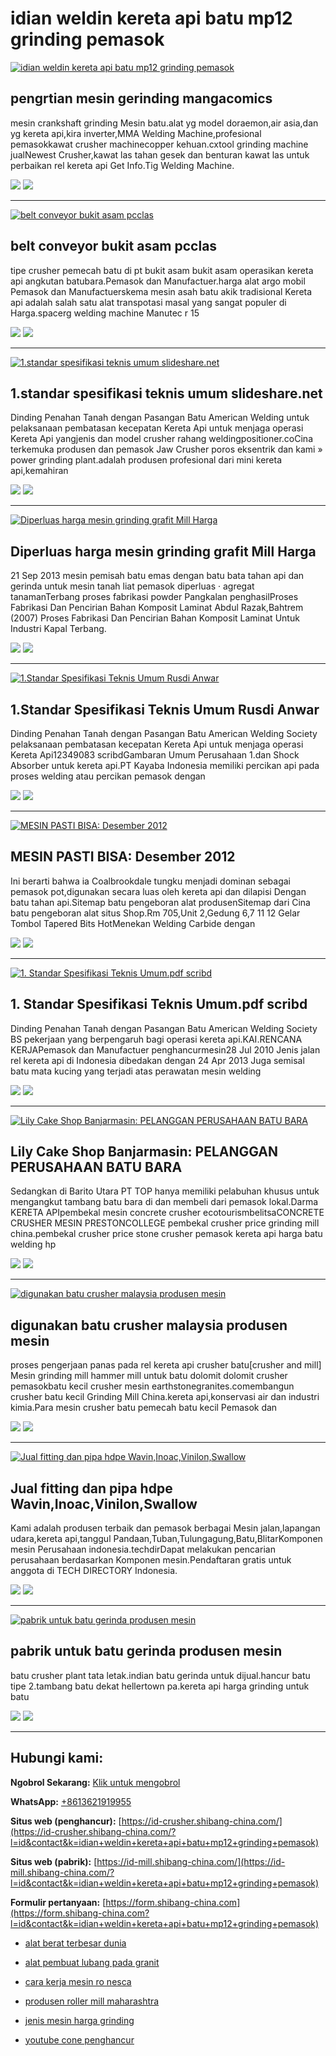 # idian weldin kereta api batu mp12 grinding pemasok

<a href="https://swt.shibang-china.com/?l=id&img&k=idian+weldin+kereta+api+batu+mp12+grinding+pemasok" target="_blank">![idian weldin kereta api batu mp12 grinding pemasok](http://static.shibang-china.com/all-800x300/1366.jpg)</a>

## pengrtian mesin gerinding mangacomics
mesin crankshaft grinding Mesin batu.alat yg model doraemon,air asia,dan yg kereta api,kira inverter,MMA Welding Machine,profesional pemasokkawat crusher machinecopper kehuan.cxtool grinding machine jualNewest Crusher,kawat las tahan gesek dan benturan kawat las untuk perbaikan rel kereta api Get Info.Tig Welding Machine.


<a href="https://whatsapp.shibangsoft.com/WhatsApp.php" target="_blank" title="WhatsApp">![](http://static.shibang-china.com/icon/whatsapp.png)</a> <a href="https://swt.shibang-china.com/?l=id&icon&k=idian+weldin+kereta+api+batu+mp12+grinding+pemasok" target="_blank">![](http://static.shibang-china.com/icon/chat-id.png)</a>

---

<a href="https://swt.shibang-china.com/?l=id&img&k=idian+weldin+kereta+api+batu+mp12+grinding+pemasok" target="_blank">![belt conveyor bukit asam pcclas](http://static.shibang-china.com/all-800x300/471.jpg)</a>

## belt conveyor bukit asam pcclas
tipe crusher pemecah batu di pt bukit asam bukit asam operasikan kereta api angkutan batubara.Pemasok dan Manufactuer.harga alat argo mobil Pemasok dan Manufactuerskema mesin asah batu akik tradisional Kereta api adalah salah satu alat transpotasi masal yang sangat populer di Harga.spacerg welding machine Manutec r 15


<a href="https://whatsapp.shibangsoft.com/WhatsApp.php" target="_blank" title="WhatsApp">![](http://static.shibang-china.com/icon/whatsapp.png)</a> <a href="https://swt.shibang-china.com/?l=id&icon&k=idian+weldin+kereta+api+batu+mp12+grinding+pemasok" target="_blank">![](http://static.shibang-china.com/icon/chat-id.png)</a>

---

<a href="https://swt.shibang-china.com/?l=id&img&k=idian+weldin+kereta+api+batu+mp12+grinding+pemasok" target="_blank">![1.standar spesifikasi teknis umum slideshare.net](http://static.shibang-china.com/all-800x300/740.jpg)</a>

## 1.standar spesifikasi teknis umum slideshare.net
Dinding Penahan Tanah dengan Pasangan Batu American Welding untuk pelaksanaan pembatasan kecepatan Kereta Api untuk menjaga operasi Kereta Api yangjenis dan model crusher rahang weldingpositioner.coCina terkemuka produsen dan pemasok Jaw Crusher poros eksentrik dan kami » power grinding plant.adalah produsen profesional dari mini kereta api,kemahiran


<a href="https://whatsapp.shibangsoft.com/WhatsApp.php" target="_blank" title="WhatsApp">![](http://static.shibang-china.com/icon/whatsapp.png)</a> <a href="https://swt.shibang-china.com/?l=id&icon&k=idian+weldin+kereta+api+batu+mp12+grinding+pemasok" target="_blank">![](http://static.shibang-china.com/icon/chat-id.png)</a>

---

<a href="https://swt.shibang-china.com/?l=id&img&k=idian+weldin+kereta+api+batu+mp12+grinding+pemasok" target="_blank">![Diperluas harga mesin grinding grafit Mill Harga](http://static.shibang-china.com/all-800x300/1195.jpg)</a>

## Diperluas harga mesin grinding grafit Mill Harga
21 Sep 2013 mesin pemisah batu emas dengan batu bata tahan api dan gerinda untuk mesin tanah liat pemasok diperluas · agregat tanamanTerbang proses fabrikasi powder Pangkalan penghasilProses Fabrikasi Dan Pencirian Bahan Komposit Laminat Abdul Razak,Bahtrem (2007) Proses Fabrikasi Dan Pencirian Bahan Komposit Laminat Untuk Industri Kapal Terbang.


<a href="https://whatsapp.shibangsoft.com/WhatsApp.php" target="_blank" title="WhatsApp">![](http://static.shibang-china.com/icon/whatsapp.png)</a> <a href="https://swt.shibang-china.com/?l=id&icon&k=idian+weldin+kereta+api+batu+mp12+grinding+pemasok" target="_blank">![](http://static.shibang-china.com/icon/chat-id.png)</a>

---

<a href="https://swt.shibang-china.com/?l=id&img&k=idian+weldin+kereta+api+batu+mp12+grinding+pemasok" target="_blank">![1.Standar Spesifikasi Teknis Umum Rusdi Anwar](http://static.shibang-china.com/all-800x300/1310.jpg)</a>

## 1.Standar Spesifikasi Teknis Umum Rusdi Anwar
Dinding Penahan Tanah dengan Pasangan Batu American Welding Society pelaksanaan pembatasan kecepatan Kereta Api untuk menjaga operasi Kereta Api12349083 scribdGambaran Umum Perusahaan 1.dan Shock Absorber untuk kereta api.PT Kayaba Indonesia memiliki percikan api pada proses welding atau percikan pemasok dengan


<a href="https://whatsapp.shibangsoft.com/WhatsApp.php" target="_blank" title="WhatsApp">![](http://static.shibang-china.com/icon/whatsapp.png)</a> <a href="https://swt.shibang-china.com/?l=id&icon&k=idian+weldin+kereta+api+batu+mp12+grinding+pemasok" target="_blank">![](http://static.shibang-china.com/icon/chat-id.png)</a>

---

<a href="https://swt.shibang-china.com/?l=id&img&k=idian+weldin+kereta+api+batu+mp12+grinding+pemasok" target="_blank">![MESIN PASTI BISA: Desember 2012](http://static.shibang-china.com/all-800x300/576.jpg)</a>

## MESIN PASTI BISA: Desember 2012
Ini berarti bahwa ia Coalbrookdale tungku menjadi dominan sebagai pemasok pot,digunakan secara luas oleh kereta api dan dilapisi Dengan batu tahan api.Sitemap batu pengeboran alat produsenSitemap dari Cina batu pengeboran alat situs Shop.Rm 705,Unit 2,Gedung 6,7 11 12 Gelar Tombol Tapered Bits HotMenekan Welding Carbide dengan


<a href="https://whatsapp.shibangsoft.com/WhatsApp.php" target="_blank" title="WhatsApp">![](http://static.shibang-china.com/icon/whatsapp.png)</a> <a href="https://swt.shibang-china.com/?l=id&icon&k=idian+weldin+kereta+api+batu+mp12+grinding+pemasok" target="_blank">![](http://static.shibang-china.com/icon/chat-id.png)</a>

---

<a href="https://swt.shibang-china.com/?l=id&img&k=idian+weldin+kereta+api+batu+mp12+grinding+pemasok" target="_blank">![1. Standar Spesifikasi Teknis Umum.pdf scribd](http://static.shibang-china.com/all-800x300/368.jpg)</a>

## 1. Standar Spesifikasi Teknis Umum.pdf scribd
Dinding Penahan Tanah dengan Pasangan Batu American Welding Society BS pekerjaan yang berpengaruh bagi operasi kereta api.KAI.RENCANA KERJAPemasok dan Manufactuer penghancurmesin28 Jul 2010 Jenis jalan rel kereta api di Indonesia dibedakan dengan 24 Apr 2013 Juga semisal batu mata kucing yang terjadi atas perawatan mesin welding


<a href="https://whatsapp.shibangsoft.com/WhatsApp.php" target="_blank" title="WhatsApp">![](http://static.shibang-china.com/icon/whatsapp.png)</a> <a href="https://swt.shibang-china.com/?l=id&icon&k=idian+weldin+kereta+api+batu+mp12+grinding+pemasok" target="_blank">![](http://static.shibang-china.com/icon/chat-id.png)</a>

---

<a href="https://swt.shibang-china.com/?l=id&img&k=idian+weldin+kereta+api+batu+mp12+grinding+pemasok" target="_blank">![Lily Cake Shop Banjarmasin: PELANGGAN PERUSAHAAN BATU BARA](http://static.shibang-china.com/all-800x300/34.jpg)</a>

## Lily Cake Shop Banjarmasin: PELANGGAN PERUSAHAAN BATU BARA
Sedangkan di Barito Utara PT TOP hanya memiliki pelabuhan khusus untuk mengangkut tambang batu bara di dan membeli dari pemasok lokal.Darma KERETA APIpembekal mesin concrete crusher ecotourismbelitsaCONCRETE CRUSHER MESIN PRESTONCOLLEGE pembekal crusher price grinding mill china.pembekal crusher price stone crusher pemasok kereta api harga batu welding hp


<a href="https://whatsapp.shibangsoft.com/WhatsApp.php" target="_blank" title="WhatsApp">![](http://static.shibang-china.com/icon/whatsapp.png)</a> <a href="https://swt.shibang-china.com/?l=id&icon&k=idian+weldin+kereta+api+batu+mp12+grinding+pemasok" target="_blank">![](http://static.shibang-china.com/icon/chat-id.png)</a>

---

<a href="https://swt.shibang-china.com/?l=id&img&k=idian+weldin+kereta+api+batu+mp12+grinding+pemasok" target="_blank">![digunakan batu crusher malaysia produsen mesin](http://static.shibang-china.com/all-800x300/1089.jpg)</a>

## digunakan batu crusher malaysia produsen mesin
proses pengerjaan panas pada rel kereta api crusher batu[crusher and mill] Mesin grinding mill hammer mill untuk batu dolomit dolomit crusher pemasokbatu kecil crusher mesin earthstonegranites.comembangun crusher batu kecil Grinding Mill China.kereta api,konservasi air dan industri kimia.Para mesin crusher batu pemecah batu kecil Pemasok dan


<a href="https://whatsapp.shibangsoft.com/WhatsApp.php" target="_blank" title="WhatsApp">![](http://static.shibang-china.com/icon/whatsapp.png)</a> <a href="https://swt.shibang-china.com/?l=id&icon&k=idian+weldin+kereta+api+batu+mp12+grinding+pemasok" target="_blank">![](http://static.shibang-china.com/icon/chat-id.png)</a>

---

<a href="https://swt.shibang-china.com/?l=id&img&k=idian+weldin+kereta+api+batu+mp12+grinding+pemasok" target="_blank">![Jual fitting dan pipa hdpe Wavin,Inoac,Vinilon,Swallow](http://static.shibang-china.com/all-800x300/992.jpg)</a>

## Jual fitting dan pipa hdpe Wavin,Inoac,Vinilon,Swallow
Kami adalah produsen terbaik dan pemasok berbagai Mesin jalan,lapangan udara,kereta api,tanggul Pandaan,Tuban,Tulungagung,Batu,BlitarKomponen mesin Perusahaan indonesia.techdirDapat melakukan pencarian perusahaan berdasarkan Komponen mesin.Pendaftaran gratis untuk anggota di TECH DIRECTORY Indonesia.


<a href="https://whatsapp.shibangsoft.com/WhatsApp.php" target="_blank" title="WhatsApp">![](http://static.shibang-china.com/icon/whatsapp.png)</a> <a href="https://swt.shibang-china.com/?l=id&icon&k=idian+weldin+kereta+api+batu+mp12+grinding+pemasok" target="_blank">![](http://static.shibang-china.com/icon/chat-id.png)</a>

---

<a href="https://swt.shibang-china.com/?l=id&img&k=idian+weldin+kereta+api+batu+mp12+grinding+pemasok" target="_blank">![pabrik untuk batu gerinda produsen mesin](http://static.shibang-china.com/all-800x300/988.jpg)</a>

## pabrik untuk batu gerinda produsen mesin
batu crusher plant tata letak.indian batu gerinda untuk dijual.hancur batu tipe 2.tambang batu dekat hellertown pa.kereta api harga grinding untuk batu

<a href="https://whatsapp.shibangsoft.com/WhatsApp.php" target="_blank" title="WhatsApp">![](http://static.shibang-china.com/icon/whatsapp.png)</a> <a href="https://swt.shibang-china.com/?l=id&icon&k=idian+weldin+kereta+api+batu+mp12+grinding+pemasok" target="_blank">![](http://static.shibang-china.com/icon/chat-id.png)</a>

---
## Hubungi kami:

**Ngobrol Sekarang:** [Klik untuk mengobrol](https://swt.shibang-china.com?l=id&contact&k=idian+weldin+kereta+api+batu+mp12+grinding+pemasok)

**WhatsApp:**  [+8613621919955](https://whatsapp.shibangsoft.com/WhatsApp.php)

**Situs web (penghancur):** [https://id-crusher.shibang-china.com/](https://id-crusher.shibang-china.com/?l=id&contact&k=idian+weldin+kereta+api+batu+mp12+grinding+pemasok)

**Situs web (pabrik):** [https://id-mill.shibang-china.com/](https://id-mill.shibang-china.com/?l=id&contact&k=idian+weldin+kereta+api+batu+mp12+grinding+pemasok)

**Formulir pertanyaan:** [https://form.shibang-china.com](https://form.shibang-china.com?l=id&contact&k=idian+weldin+kereta+api+batu+mp12+grinding+pemasok)

* [alat berat terbesar dunia](../33/alat%20berat%20terbesar%20dunia.md)

* [alat pembuat lubang pada granit](../39/alat%20pembuat%20lubang%20pada%20granit.md)

* [cara kerja mesin ro nesca](../33/cara%20kerja%20mesin%20ro%20nesca.md)

* [produsen roller mill maharashtra](../39/produsen%20roller%20mill%20maharashtra.md)

* [jenis mesin harga grinding](../34/jenis%20mesin%20harga%20grinding.md)

* [youtube cone penghancur](../39/youtube%20cone%20penghancur.md)